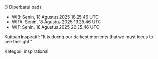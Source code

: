 ⏰ Diperbarui pada:
- WIB: Senin, 18 Agustus 2025 18.25.46 UTC
- WITA: Senin, 18 Agustus 2025 19.25.46 UTC
- WIT: Senin, 18 Agustus 2025 20.25.46 UTC

Kutipan Inspiratif:
"It is during our darkest moments that we must focus to see the light."


Kategori: inspirational

